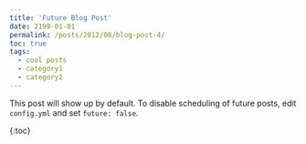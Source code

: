 ```yaml
---
title: 'Future Blog Post'
date: 2199-01-01
permalink: /posts/2012/08/blog-post-4/
toc: true
tags:
  - cool posts
  - category1
  - category2
---
```


This post will show up by default. To disable scheduling of future posts, edit `config.yml` and set `future: false`. 

{:toc}
